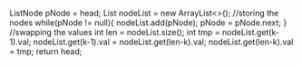 ListNode pNode = head;
List<ListNode> nodeList = new ArrayList<>();
//storing the nodes
while(pNode != null){
nodeList.add(pNode);
pNode = pNode.next;
}
//swapping the values
int len = nodeList.size();
int tmp = nodeList.get(k-1).val;
nodeList.get(k-1).val = nodeList.get(len-k).val;
nodeList.get(len-k).val = tmp;
return head;